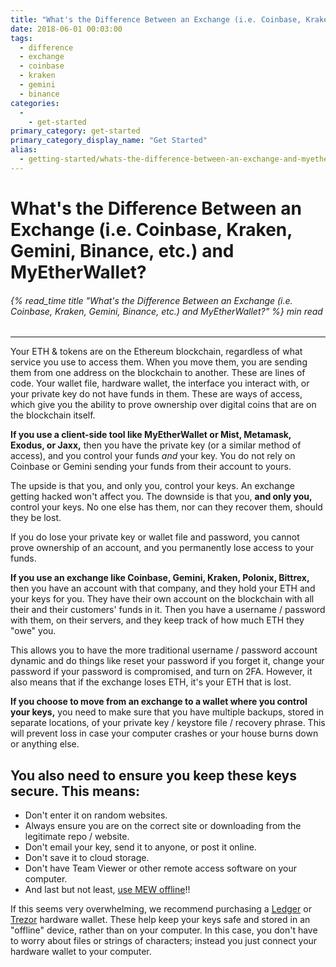 ```yaml
---
title: "What's the Difference Between an Exchange (i.e. Coinbase, Kraken, Gemini, Binance, etc.) and MyEtherWallet?"
date: 2018-06-01 00:03:00
tags:
  - difference
  - exchange
  - coinbase
  - kraken
  - gemini
  - binance
categories:
  - 
    - get-started
primary_category: get-started
primary_category_display_name: "Get Started"
alias:
  - getting-started/whats-the-difference-between-an-exchange-and-myetherwallet.html
---
```


# __What's the Difference Between an Exchange (i.e. Coinbase, Kraken, Gemini, Binance, etc.) and MyEtherWallet?__
###### {% read_time title "What's the Difference Between an Exchange (i.e. Coinbase, Kraken, Gemini, Binance, etc.) and MyEtherWallet?" %} min read
***

Your ETH & tokens are on the Ethereum blockchain, regardless of what service you use to access them. When you move them, you are sending them from one address on the blockchain to another. These are lines of code. Your wallet file, hardware wallet, the interface you interact with, or your private key do not have funds in them. These are ways of access, which give you the ability to prove ownership over digital coins that are on the blockchain itself.

**If you use a client-side tool like MyEtherWallet or Mist, Metamask, Exodus, or Jaxx,** then you have the private key (or a similar method of access), and you control your funds *and* your key. You do not rely on Coinbase or Gemini sending your funds from their account to yours.

The upside is that you, and only you, control your keys. An exchange getting hacked won't affect you. The downside is that you, **and only you,** control your keys. No one else has them, nor can they recover them, should they be lost.

If you do lose your private key or wallet file and password, you cannot prove ownership of an account, and you permanently lose access to your funds.

**If you use an exchange like Coinbase, Gemini, Kraken, Polonix, Bittrex,** then you have an account with that company, and they hold your ETH and your keys for you. They have their own account on the blockchain with all their and their customers' funds in it. Then you have a username / password with them, on their servers, and they keep track of how much ETH they "owe" you.

This allows you to have the more traditional username / password account dynamic and do things like reset your password if you forget it, change your password if your password is compromised, and turn on 2FA. However, it also means that if the exchange loses ETH, it's your ETH that is lost.

**If you choose to move from an exchange to a wallet where you control your keys,** you need to make sure that you have multiple backups, stored in separate locations, of your private key / keystore file / recovery phrase. This will prevent loss in case your computer crashes or your house burns down or anything else.

## __You also need to ensure you keep these keys secure. This means:__

* Don't enter it on random websites.
* Always ensure you are on the correct site or downloading from the legitimate repo / website.
* Don't email your key, send it to anyone, or post it online.
* Don't save it to cloud storage.
* Don't have Team Viewer or other remote access software on your computer.
* And last but not least, [use MEW offline](/@@@@@@/offline/using-mew-offline/)!!

If this seems very overwhelming, we recommend purchasing a [Ledger](https://www.ledger.com/?r=fa4b) or [Trezor](https://shop.trezor.io/?a=myetherwallet.com) hardware wallet. These help keep your keys safe and stored in an "offline" device, rather than on your computer. In this case, you don't have to worry about files or strings of characters; instead you just connect your hardware wallet to your computer.